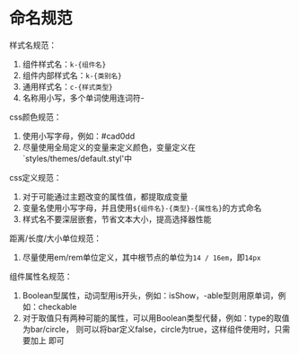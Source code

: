 # 命名规范

样式名规范：

1. 组件样式名：`k-{组件名}`
2. 组件内部样式名：`k-{类别名}`
3. 通用样式名：`c-{样式类型}`
4. 名称用小写，多个单词使用连词符-

css颜色规范：

1. 使用小写字母，例如：#cad0dd
2. 尽量使用全局定义的变量来定义颜色，变量定义在`styles/themes/default.styl'中

css定义规范：

1. 对于可能通过主题改变的属性值，都提取成变量
2. 变量名使用小写字母，并且使用`${组件名}-{类型}-{属性名}`的方式命名
3. 样式名不要深层嵌套，节省文本大小，提高选择器性能

距离/长度/大小单位规范：

1. 尽量使用em/rem单位定义，其中根节点的单位为`14 / 16em`，即`14px`

组件属性名规范：

1. Boolean型属性，动词型用is开头，例如：isShow，-able型则用原单词，例如：checkable
2. 对于取值只有两种可能的属性，可以用Boolean类型代替，例如：type的取值为bar/circle，
   则可以将bar定义false，circle为true，这样组件使用时，只需要加上<Component circle />
   即可

